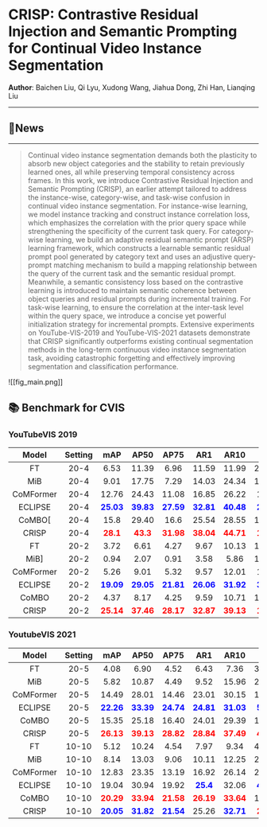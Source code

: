 # CRISP: Contrastive Residual Injection and Semantic Prompting for Continual Video Instance Segmentation
**Author**: Baichen Liu, Qi Lyu, Xudong Wang, Jiahua Dong, Zhi Han, Lianqing Liu

---
## 🚀News

---

>Continual video instance segmentation demands both the plasticity to absorb new object categories and the stability to retain previously learned ones, all while preserving temporal consistency across frames. In this work, we introduce Contrastive Residual Injection and Semantic Prompting (CRISP), an earlier attempt tailored to address the instance-wise, category-wise, and task-wise confusion in continual video instance segmentation. For instance-wise learning, we model instance tracking and construct instance correlation loss, which emphasizes the correlation with the prior query space while strengthening the specificity of the current task query. For category-wise learning, we build an adaptive residual semantic prompt (ARSP) learning framework, which constructs a learnable semantic residual prompt pool generated by category text and uses an adjustive query-prompt matching mechanism to build a mapping relationship between the query of the current task and the semantic residual prompt. Meanwhile, a semantic consistency loss based on the contrastive learning is introduced to maintain semantic coherence between object queries and residual prompts during incremental training. For task-wise learning, to ensure the correlation at the inter-task level within the query space, we introduce a concise yet powerful initialization strategy for incremental prompts. Extensive experiments on YouTube-VIS-2019 and YouTube-VIS-2021 datasets demonstrate that CRISP significantly outperforms existing continual segmentation methods in the long-term continuous video instance segmentation task, avoiding catastrophic forgetting and effectively improving segmentation and classification performance.

![[fig_main.png]]
## 📚 Benchmark for CVIS

### YouTubeVIS 2019

| **Model** | Setting |                  **mAP**                  |                 **AP50**                  |                 **AP75**                  |                  **AR1**                  |                 **AR10**                  |                  **FR**                  |
| :-------: | :-----: | :---------------------------------------: | :---------------------------------------: | :---------------------------------------: | :---------------------------------------: | :---------------------------------------: | :--------------------------------------: |
|    FT     |  20-4   |                   6.53                    |                   11.39                   |                   6.96                    |                   11.59                   |                   11.99                   |                  21.19                   |
|    MiB    |  20-4   |                   9.01                    |                   17.75                   |                   7.29                    |                   14.03                   |                   24.34                   |                  17.78                   |
| CoMFormer |  20-4   |                   12.76                   |                   24.43                   |                   11.08                   |                   16.85                   |                   26.22                   |                   13.6                   |
|  ECLIPSE  |  20-4   | **<span style="color:blue">25.03</span>** | **<span style="color:blue">39.83</span>** | **<span style="color:blue">27.59</span>** | **<span style="color:blue">32.81</span>** | **<span style="color:blue">40.48</span>** | **<span style="color:blue">2.23</span>** |
|  CoMBO[   |  20-4   |                   15.8                    |                   29.40                   |                   16.6                    |                   25.54                   |                   28.55                   |                  16.05                   |
|   CRISP   |  20-4   |  **<span style="color:red">28.1</span>**  |  **<span style="color:red">43.3</span>**  | **<span style="color:red">31.98</span>**  | **<span style="color:red">38.04</span>**  | **<span style="color:red">44.71</span>**  | **<span style="color:red">1.93</span>**  |
|    FT     |  20-2   |                   3.72                    |                   6.61                    |                   4.27                    |                   9.67                    |                   10.13                   |                  15.56                   |
|   MiB]    |  20-2   |                   0.94                    |                   2.07                    |                   0.91                    |                   3.58                    |                   5.86                    |                  16.26                   |
| CoMFormer |  20-2   |                   5.26                    |                   9.01                    |                   5.32                    |                   9.57                    |                   12.01                   |                   11.4                   |
|  ECLIPSE  |  20-2   | **<span style="color:blue">19.09</span>** | **<span style="color:blue">29.05</span>** | **<span style="color:blue">21.81</span>** | **<span style="color:blue">26.06</span>** | **<span style="color:blue">31.92</span>** | **<span style="color:blue">3.21</span>** |
|   CoMBO   |  20-2   |                   4.37                    |                   8.17                    |                   4.25                    |                   9.59                    |                   10.71                   |                  15.02                   |
|   CRISP   |  20-2   | **<span style="color:red">25.14</span>**  | **<span style="color:red">37.46</span>**  | **<span style="color:red">28.17</span>**  | **<span style="color:red">32.87</span>**  | **<span style="color:red">39.13</span>**  | **<span style="color:red">1.13</span>**  |

### YoutubeVIS 2021

| **Model** | Setting |                  **mAP**                  |                 **AP50**                  |                 **AP75**                  |                  **AR1**                  |                 **AR10**                  |                  **FR**                  |
| :-------: | :-----: | :---------------------------------------: | :---------------------------------------: | :---------------------------------------: | :---------------------------------------: | :---------------------------------------: | :--------------------------------------: |
|    FT     |  20-5   |                   4.08                    |                   6.90                    |                   4.52                    |                   6.43                    |                   7.36                    |                  32.63                   |
|    MiB    |  20-5   |                   5.82                    |                   10.87                   |                   4.49                    |                   9.52                    |                   15.96                   |                  25.44                   |
| CoMFormer |  20-5   |                   14.49                   |                   28.01                   |                   14.46                   |                   23.01                   |                   30.15                   |                  10.58                   |
|  ECLIPSE  |  20-5   | **<span style="color:blue">22.26</span>** | **<span style="color:blue">33.39</span>** | **<span style="color:blue">24.74</span>** | **<span style="color:blue">24.81</span>** | **<span style="color:blue">31.03</span>** | **<span style="color:blue">5.03</span>** |
|   CoMBO   |  20-5   |                   15.35                   |                   25.18                   |                   16.40                   |                   24.01                   |                   29.39                   |                  19.88                   |
|   CRISP   |  20-5   | **<span style="color:red">26.13</span>**  | **<span style="color:red">39.13</span>**  | **<span style="color:red">28.82</span>**  | **<span style="color:red">28.84</span>**  | **<span style="color:red">37.49</span>**  | **<span style="color:red">4.38</span>**  |
|    FT     |  10-10  |                   5.12                    |                   10.24                   |                   4.54                    |                   7.97                    |                   9.34                    |                  42.96                   |
|    MiB    |  10-10  |                   8.14                    |                   13.03                   |                   9.06                    |                   10.11                   |                   12.25                   |                  24.95                   |
| CoMFormer |  10-10  |                   12.83                   |                   23.35                   |                   13.19                   |                   16.92                   |                   26.14                   |                  23.67                   |
|  ECLIPSE  |  10-10  |                   19.04                   |                   30.94                   |                   19.92                   | **<span style="color:blue">25.4</span>**  |                   32.06                   | **<span style="color:blue">4.38</span>** |
|   CoMBO   |  10-10  | **<span style="color:red">20.29</span>**  | **<span style="color:red">33.94</span>**  | **<span style="color:red">21.58</span>**  | **<span style="color:red">26.19</span>**  | **<span style="color:red">33.64</span>**  |                  19.75                   |
|   CRISP   |  10-10  | **<span style="color:blue">20.05</span>** | **<span style="color:blue">31.82</span>** | **<span style="color:blue">21.54</span>** |                   25.26                   | **<span style="color:blue">32.71</span>** | **<span style="color:red">2.73</span>**  |

